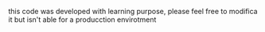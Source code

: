 this code was developed with learning purpose, please feel free to modifica it but isn't able for a producction envirotment
